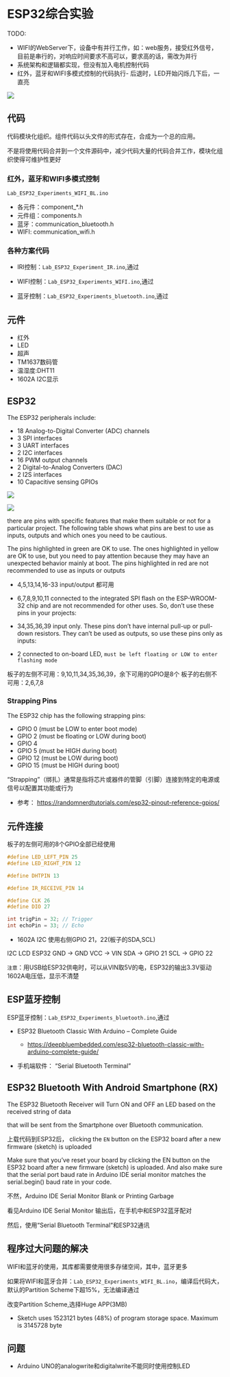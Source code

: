 # ESP32综合实验

TODO: 

* WIFI的WebServer下，设备中有并行工作，如：web服务，接受红外信号，目前是串行的，对响应时间要求不高可以，要求高的话，需改为并行
* 系统架构和逻辑都实现，但没有加入电机控制代码
* 红外，蓝牙和WIFI多模式控制的代码执行- 后退时，LED开始闪烁几下后，一直亮

![](img/esp32_experiments.jpg)

## 代码

代码模块化组织。组件代码以头文件的形式存在，合成为一个总的应用。

不是将使用代码合并到一个文件源码中，减少代码大量的代码合并工作，模块化组织使得可维护性更好

### 红外，蓝牙和WIFI多模式控制

`Lab_ESP32_Experiments_WIFI_BL.ino`

* 各元件：component_*.h
* 元件组：components.h
* 蓝牙：communication_bluetooth.h
* WIFI: communication_wifi.h

### 各种方案代码

* IRI控制：`Lab_ESP32_Experiment_IR.ino`,通过
 
* WIFI控制：`Lab_ESP32_Experiments_WIFI.ino`,通过

* 蓝牙控制：`Lab_ESP32_Experiments_bluetooth.ino`,通过

## 元件

* 红外
* LED
* 超声
* TM1637数码管
* 温湿度:DHT11
* 1602A I2C显示

## ESP32 

The ESP32 peripherals include:

* 18 Analog-to-Digital Converter (ADC) channels
* 3 SPI interfaces
* 3 UART interfaces
* 2 I2C interfaces
* 16 PWM output channels
* 2 Digital-to-Analog Converters (DAC)
* 2 I2S interfaces
* 10 Capacitive sensing GPIOs

![](img/esp32_pinout.jpg)

![](img/esp32_pinout_2.jpg)

there are pins with specific features that make them suitable or not for a particular project. The following table shows what pins are best to use as inputs, outputs and which ones you need to be cautious.

The pins highlighted in green are OK to use. The ones highlighted in yellow are OK to use, but you need to pay attention because they may have an unexpected behavior mainly at boot. The pins highlighted in red are not recommended to use as inputs or outputs

* 4,5,13,14,16-33 input/output 都可用

* 6,7,8,9,10,11 connected to the integrated SPI flash on the ESP-WROOM-32 chip and are not recommended for other uses. So, don’t use these pins in your projects:

* 34,35,36,39 input only. These pins don’t have internal pull-up or pull-down resistors. They can’t be used as outputs, so use these pins only as inputs:

* 2 connected to on-board LED, `must be left floating or LOW to enter flashing mode`

板子的左侧不可用：9,10,11,34,35,36,39，余下可用的GPIO是8个
板子的右侧不可用：2,6,7,8

### Strapping Pins
The ESP32 chip has the following strapping pins:

* GPIO 0 (must be LOW to enter boot mode)
* GPIO 2 (must be floating or LOW during boot)
* GPIO 4
* GPIO 5 (must be HIGH during boot)
* GPIO 12 (must be LOW during boot)
* GPIO 15 (must be HIGH during boot)

“Strapping”（绑扎）通常是指将芯片或器件的管脚（引脚）连接到特定的电源或信号以配置其功能或行为

* 参考： https://randomnerdtutorials.com/esp32-pinout-reference-gpios/

## 元件连接

板子的左侧可用的8个GPIO全部已经使用
```c
#define LED_LEFT_PIN 25
#define LED_RIGHT_PIN 12 

#define DHTPIN 13

#define IR_RECEIVE_PIN 14

#define CLK 26
#define DIO 27

int trigPin = 32; // Trigger
int echoPin = 33; // Echo
```

* 1602A I2C 使用右侧GPIO 21，22(板子的SDA,SCL)

I2C LCD	ESP32
GND -> GND
VCC -> VIN
SDA	-> GPIO 21
SCL	-> GPIO 22

`注意`：用USB给ESP32供电时，可以从VIN取5V的电，ESP32的输出3.3V驱动1602A电压低，显示不清楚

## ESP蓝牙控制

ESP蓝牙控制：`Lab_ESP32_Experiments_bluetooth.ino`,通过

* ESP32 Bluetooth Classic With Arduino – Complete Guide
  * https://deepbluembedded.com/esp32-bluetooth-classic-with-arduino-complete-guide/

* 手机端软件： “Serial Bluetooth Terminal”

## ESP32 Bluetooth With Android Smartphone (RX)

The ESP32 Bluetooth Receiver will Turn ON and OFF an LED based on the received string of data 

that will be sent from the Smartphone over Bluetooth communication.

上载代码到ESP32后， clicking the `EN` button on the ESP32 board after a new firmware (sketch) is uploaded

Make sure that you’ve reset your board by clicking the EN button on the ESP32 board after a new firmware (sketch) is uploaded. And also make sure that the serial port baud rate in Arduino IDE serial monitor matches the serial.begin() baud rate in your code.

不然，Arduino IDE Serial Monitor Blank or Printing Garbage

看见Arduino IDE Serial Monitor 输出后，在手机中和ESP32蓝牙配对

然后，使用“Serial Bluetooth Terminal“和ESP32通讯


##  程序过大问题的解决
 
WIFI和蓝牙的使用，其库都需要使用很多存储空间，其中，蓝牙更多

如果将WIFI和蓝牙合并：`Lab_ESP32_Experiments_WIFI_BL.ino`，编译后代码大，默认的Partition Scheme下超15%，无法编译通过

改变Partition Scheme,选择Huge APP(3MB)

* Sketch uses 1523121 bytes (48%) of program storage space. Maximum is 3145728 byte

## 问题

* Arduino UNO的analogwrite和digitalwrite不能同时使用控制LED
